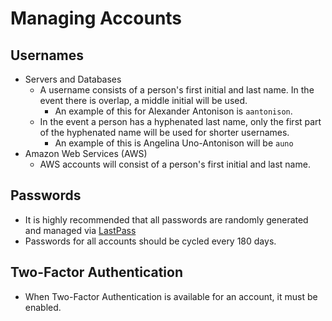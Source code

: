 # Managing Accounts

## Usernames

* Servers and Databases
  * A username consists of a person's first initial and last name.  In the event there is overlap, a middle initial will be used.
    * An example of this for Alexander Antonison is `aantonison`.
  * In the event a person has a hyphenated last name, only the first part of the hyphenated name will be used for shorter usernames.
    * An example of this is Angelina Uno-Antonison will be `auno`
* Amazon Web Services (AWS)
  * AWS accounts will consist of a person's first initial and last name.

## Passwords

* It is highly recommended that all passwords are randomly generated and managed via [LastPass](https://www.lastpass.com/)
* Passwords for all accounts should be cycled every 180 days.

## Two-Factor Authentication

* When Two-Factor Authentication is available for an account, it must be enabled.
